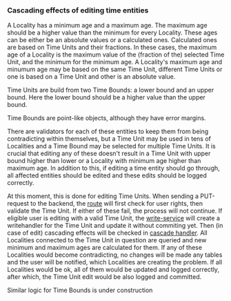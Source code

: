 ### Cascading effects of editing time entities

A Locality has a minimum age and a maximum age. The maximum age should be a higher value than the minimum for every Locality.
These ages can be either be an absolute values or a calculated ones. Calculated ones are based on Time Units and their fractions. 
In these cases, the maximum age of a Locality is the maximum value of the (fraction of the) selected Time Unit, and the minimum for the minimum age.
A Locality's maximum age and minumum age may be based on the same Time Unit, different Time Units or one is based on a Time Unit and other is an absolute value.


Time Units are build from two Time Bounds: a lower bound and an upper bound. Here the lower bound should be a higher value than the upper bound.


Time Bounds are point-like objects, although they have error margins.


There are validators for each of these entities to keep them from being contradicting within themselves, but a Time Unit may be used in tens of Localities and a Time Bound may be selected for multiple Time Units. It is crucial that editing any of these doesn't result in a Time Unit with upper bound higher than lower or a Locality with minimum age higher than maximum age. In addition to this, if editing a time entity should go through, all affected entities should be edited and these edits should be logged correctly.

At this moment, this is done for editing Time Units. When sending a PUT-request to the backend, the [route](../backend/src/routes/timeUnit.ts) will first check for user rights, then validate the Time Unit. If either of these fail, the process will not continue. If eligible user is editing with a valid Time Unit, the [write-service](../backend/src/services/write/timeUnit.ts) will create a writehandler for the Time Unit and update it without commiting yet. Then (in case of edit) cascading effects will be checked in [cascade handler](../backend/src/utils/cascadeHandler.ts). All Localities connected to the Time Unit in question are queried and new minimum and maximum ages are calculated for them. If any of these Localities would become contradicting, no changes will be made any tables and the user will be notified, which Localities are creating the problem. If all Localities would be ok, all of them would be updated and logged correctly, after which, the Time Unit edit would be also logged and committed.

Similar logic for Time Bounds is under construction